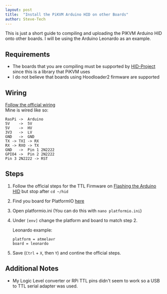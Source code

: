 ```yaml
---
layout: post
title:  "Install the PiKVM Arduino HID on other Boards"
author: Steve-Tech
---
```


This is just a short guide to compiling and uploading the PIKVM Arduino HID onto other boards. I will be using the Arduino Leonardo as an example.

## Requirements
* The boards that you are compiling must be supported by [HID-Project](https://github.com/NicoHood/HID) since this is a library that PiKVM uses
* I do not believe that boards using Hoodloader2 firmware are supported

## Wiring
[Follow the official wiring](https://github.com/pikvm/pikvm#setting-up-the-v0)  
Mine is wired like so:  
```
RasPi ->  Arduino
5V    ->  5V
5V    ->  HV
3V3   ->  LV
GND   ->  GND
TX -> TXI -> RX
RX -> RXO -> TX
GND   ->  Pin 1 2N2222
GPIO4 ->  Pin 2 2N2222
Pin 3 2N2222 -> RST
```

## Steps
1. Follow the official steps for the TTL Firmware on [Flashing the Arduino HID](https://github.com/pikvm/pikvm/blob/master/pages/flashing_hid.md) but stop after `cd ~/hid`
2. Find you board for PlatformIO [here](https://docs.platformio.org/en/latest/boards/index.html#boards)
3. Open platformio.ini (You can do this with `nano platformio.ini`)
4. Under `[env]` change the platform and board to match step 2.

	Leonardo example:
	```
	platform = atmelavr
	board = leonardo
	```
5. Save (`Ctrl` + `X`, then `Y`) and contine the official steps.

## Additional Notes
* My Logic Level converter or RPi TTL pins didn't seem to work so a USB to TTL serial adapter was used.